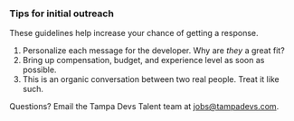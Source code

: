 ### Tips for initial outreach

These guidelines help increase your chance of getting a response.

1. Personalize each message for the developer. Why are _they_ a great fit?
1. Bring up compensation, budget, and experience level as soon as possible.
1. This is an organic conversation between two real people. Treat it like such.

Questions? Email the Tampa Devs Talent team at [jobs@tampadevs.com](mailto:jobs@tampadevs.com).
